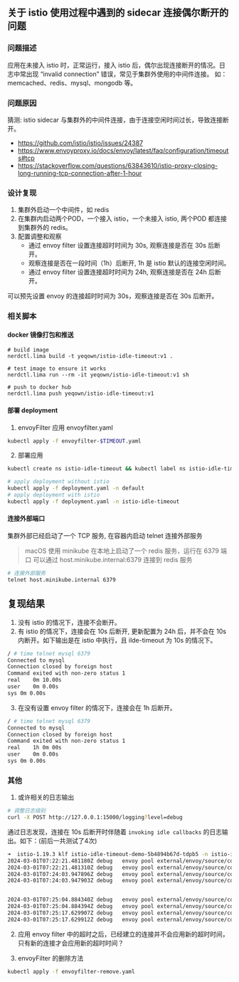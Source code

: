 ## 关于 istio 使用过程中遇到的 sidecar 连接偶尔断开的问题

### 问题描述

应用在未接入 istio 时，正常运行，接入 istio 后，偶尔出现连接断开的情况。日志中常出现 “invalid connection” 错误，常见于集群外使用的中间件连接。
如： memcached、redis、mysql、mongodb 等。

### 问题原因

猜测: istio sidecar 与集群外的中间件连接，由于连接空闲时间过长，导致连接断开。

- https://github.com/istio/istio/issues/24387
- https://www.envoyproxy.io/docs/envoy/latest/faq/configuration/timeouts#tcp
- https://stackoverflow.com/questions/63843610/istio-proxy-closing-long-running-tcp-connection-after-1-hour

### 设计复现

1. 集群外启动一个中间件，如 redis
2. 在集群内启动两个POD，一个接入 istio，一个未接入 istio, 两个POD 都连接到集群外的 redis。
3. 配置调整和观察
    - 通过 envoy filter 设置连接超时时间为 30s, 观察连接是否在 30s 后断开。
    - 观察连接是否在一段时间（1h）后断开, 1h 是 istio 默认的连接空闲时间。
    - 通过 envoy filter 设置连接超时时间为 24h, 观察连接是否在 24h 后断开。

可以预先设置 envoy 的连接超时时间为 30s，观察连接是否在 30s 后断开。


### 相关脚本

#### docker 镜像打包和推送

```bas
# build image
nerdctl.lima build -t yeqown/istio-idle-timeout:v1 .

# test image to ensure it works
nerdctl.lima run --rm -it yeqown/istio-idle-timeout:v1 sh

# push to docker hub
nerdctl.lima push yeqown/istio-idle-timeout:v1
```

#### 部署 deployment

1. envoyFilter 应用 envoyfilter.yaml

```bash
kubectl apply -f envoyfilter-$TIMEOUT.yaml
```

2. 部署应用

```bash
kubectl create ns istio-idle-timeout && kubectl label ns istio-idle-timeout istio-injection=enabled

# apply deployment without istio
kubectl apply -f deployment.yaml -n default
# apply deployment with istio
kubectl apply -f deployment.yaml -n istio-idle-timeout
```

#### 连接外部端口

集群外部已经启动了一个 TCP 服务, 在容器内启动 telnet 连接外部服务

> macOS 使用 minikube 在本地上启动了一个 redis 服务，运行在 6379 端口
> 可以通过 host.minikube.internal:6379 连接到 redis 服务

```bash
# 连接外部服务
telnet host.minikube.internal 6379
```

## 复现结果

1. 没有 istio 的情况下，连接不会断开。
2. 有 istio 的情况下，连接会在 10s 后断开, 更新配置为 24h 后，并不会在 10s 内断开。如下输出是在 istio 中执行，且 ilde-timeout 为 10s 的情况下。

```bash
/ # time telnet mysql 6379
Connected to mysql
Connection closed by foreign host
Command exited with non-zero status 1
real	0m 10.00s
user	0m 0.00s
sys	0m 0.00s
```

3. 在没有设置 envoy filter 的情况下，连接会在 1h 后断开。

```bash
/ # time telnet mysql 6379
Connected to mysql
Connection closed by foreign host
Command exited with non-zero status 1
real	1h 0m 00s
user	0m 0.00s
sys	0m 0.00s
```

### 其他

1. 或许相关的日志输出

```bash
# 调整日志级别
curl -X POST http://127.0.0.1:15000/logging?level=debug
```

通过日志发现，连接在 10s 后断开时伴随着 `invoking idle callbacks` 的日志输出。如下：(前后一共测试了4次)

```bash
➜  istio-1.19.3 klf istio-idle-timeout-demo-5b4894b67d-tdpb5 -n istio-idle-timeout -c istio-proxy | grep "invoking idle callbacks"
2024-03-01T07:22:21.481180Z	debug	envoy pool external/envoy/source/common/conn_pool/conn_pool_base.cc:454	invoking idle callbacks - is_draining_for_deletion_=false	thread=22
2024-03-01T07:22:21.481310Z	debug	envoy pool external/envoy/source/common/conn_pool/conn_pool_base.cc:454	invoking idle callbacks - is_draining_for_deletion_=false	thread=22
2024-03-01T07:24:03.947896Z	debug	envoy pool external/envoy/source/common/conn_pool/conn_pool_base.cc:454	invoking idle callbacks - is_draining_for_deletion_=false	thread=23
2024-03-01T07:24:03.947903Z	debug	envoy pool external/envoy/source/common/conn_pool/conn_pool_base.cc:454	invoking idle callbacks - is_draining_for_deletion_=false	thread=23


2024-03-01T07:25:04.884340Z	debug	envoy pool external/envoy/source/common/conn_pool/conn_pool_base.cc:454	invoking idle callbacks - is_draining_for_deletion_=false	thread=22
2024-03-01T07:25:04.884394Z	debug	envoy pool external/envoy/source/common/conn_pool/conn_pool_base.cc:454	invoking idle callbacks - is_draining_for_deletion_=false	thread=22
2024-03-01T07:25:17.629907Z	debug	envoy pool external/envoy/source/common/conn_pool/conn_pool_base.cc:454	invoking idle callbacks - is_draining_for_deletion_=false	thread=22
2024-03-01T07:25:17.629912Z	debug	envoy pool external/envoy/source/common/conn_pool/conn_pool_base.cc:454	invoking idle callbacks - is_draining_for_deletion_=false	thread=22
```

2. 应用 envoy filter 中的超时之后，已经建立的连接并不会应用新的超时时间，只有新的连接才会应用新的超时时间？

3. envoyFilter 的删除方法

```bash
kubectl apply -f envoyfilter-remove.yaml
```